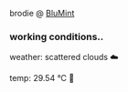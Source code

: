 brodie @ [BluMint](https://www.linkedin.com/company/blumint-io/)

<!--weather_start-->
### working conditions..

weather: scattered clouds ☁️

temp: 29.54 °C 🥶

<!--weather_end-->
